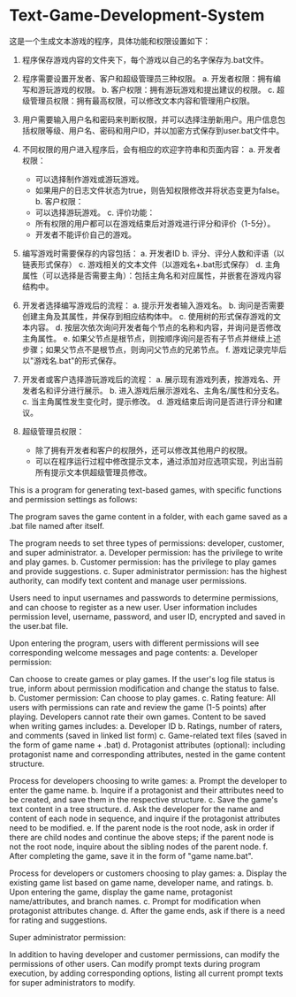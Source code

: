 # Text-Game-Development-System
这是一个生成文本游戏的程序，具体功能和权限设置如下：

1. 程序保存游戏内容的文件夹下，每个游戏以自己的名字保存为.bat文件。
2. 程序需要设置开发者、客户和超级管理员三种权限。
   a. 开发者权限：拥有编写和游玩游戏的权限。
   b. 客户权限：拥有游玩游戏和提出建议的权限。
   c. 超级管理员权限：拥有最高权限，可以修改文本内容和管理用户权限。

3. 用户需要输入用户名和密码来判断权限，并可以选择注册新用户。用户信息包括权限等级、用户名、密码和用户ID，并以加密方式保存到user.bat文件中。

4. 不同权限的用户进入程序后，会有相应的欢迎字符串和页面内容：
   a. 开发者权限：
      - 可以选择制作游戏或游玩游戏。
      - 如果用户的日志文件状态为true，则告知权限修改并将状态变更为false。
   b. 客户权限：
      - 可以选择游玩游戏。
   c. 评价功能：
      - 所有权限的用户都可以在游戏结束后对游戏进行评分和评价（1-5分）。
      - 开发者不能评价自己的游戏。

5. 编写游戏时需要保存的内容包括：
   a. 开发者ID
   b. 评分、评分人数和评语（以链表形式保存）
   c. 游戏相关的文本文件（以游戏名+.bat形式保存）
   d. 主角属性（可以选择是否需要主角）：包括主角名和对应属性，并嵌套在游戏内容结构中。

6. 开发者选择编写游戏后的流程：
   a. 提示开发者输入游戏名。
   b. 询问是否需要创建主角及其属性，并保存到相应结构体中。
   c. 使用树的形式保存游戏的文本内容。
   d. 按层次依次询问开发者每个节点的名称和内容，并询问是否修改主角属性。
   e. 如果父节点是根节点，则按顺序询问是否有子节点并继续上述步骤；如果父节点不是根节点，则询问父节点的兄弟节点。
   f. 游戏记录完毕后以"游戏名.bat"的形式保存。

7. 开发者或客户选择游玩游戏后的流程：
   a. 展示现有游戏列表，按游戏名、开发者名和评分进行展示。
   b. 进入游戏后展示游戏名、主角名/属性和分支名。
   c. 当主角属性发生变化时，提示修改。
   d. 游戏结束后询问是否进行评分和建议。

8. 超级管理员权限：
   - 除了拥有开发者和客户的权限外，还可以修改其他用户的权限。
   - 可以在程序运行过程中修改提示文本，通过添加对应选项实现，列出当前所有提示文本供超级管理员修改。


This is a program for generating text-based games, with specific functions and permission settings as follows:

The program saves the game content in a folder, with each game saved as a .bat file named after itself.

The program needs to set three types of permissions: developer, customer, and super administrator.
a. Developer permission: has the privilege to write and play games.
b. Customer permission: has the privilege to play games and provide suggestions.
c. Super administrator permission: has the highest authority, can modify text content and manage user permissions.

Users need to input usernames and passwords to determine permissions, and can choose to register as a new user. User information includes permission level, username, password, and user ID, encrypted and saved in the user.bat file.

Upon entering the program, users with different permissions will see corresponding welcome messages and page contents:
a. Developer permission:

Can choose to create games or play games.
If the user's log file status is true, inform about permission modification and change the status to false. b. Customer permission:
Can choose to play games. c. Rating feature:
All users with permissions can rate and review the game (1-5 points) after playing.
Developers cannot rate their own games.
Content to be saved when writing games includes:
a. Developer ID
b. Ratings, number of raters, and comments (saved in linked list form)
c. Game-related text files (saved in the form of game name + .bat)
d. Protagonist attributes (optional): including protagonist name and corresponding attributes, nested in the game content structure.

Process for developers choosing to write games:
a. Prompt the developer to enter the game name.
b. Inquire if a protagonist and their attributes need to be created, and save them in the respective structure.
c. Save the game's text content in a tree structure.
d. Ask the developer for the name and content of each node in sequence, and inquire if the protagonist attributes need to be modified.
e. If the parent node is the root node, ask in order if there are child nodes and continue the above steps; if the parent node is not the root node, inquire about the sibling nodes of the parent node.
f. After completing the game, save it in the form of "game name.bat".

Process for developers or customers choosing to play games:
a. Display the existing game list based on game name, developer name, and ratings.
b. Upon entering the game, display the game name, protagonist name/attributes, and branch names.
c. Prompt for modification when protagonist attributes change.
d. After the game ends, ask if there is a need for rating and suggestions.

Super administrator permission:

In addition to having developer and customer permissions, can modify the permissions of other users.
Can modify prompt texts during program execution, by adding corresponding options, listing all current prompt texts for super administrators to modify.
